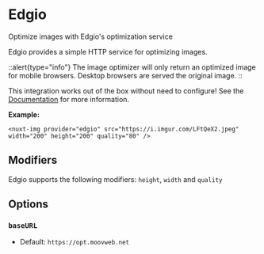 # Edgio

Optimize images with Edgio's optimization service

Edgio provides a simple HTTP service for optimizing images.

::alert{type="info"}
The image optimizer will only return an optimized image for mobile browsers. Desktop browsers are served the original image.
::

This integration works out of the box without need to configure!  See the [Documentation](https://docs.edg.io/guides/image_optimization) for more information.

**Example:**

```vue
<nuxt-img provider="edgio" src="https://i.imgur.com/LFtQeX2.jpeg" width="200" height="200" quality="80" />
```

## Modifiers

Edgio supports the following modifiers: `height`, `width` and `quality`

## Options

### `baseURL`

- Default: `https://opt.moovweb.net`
